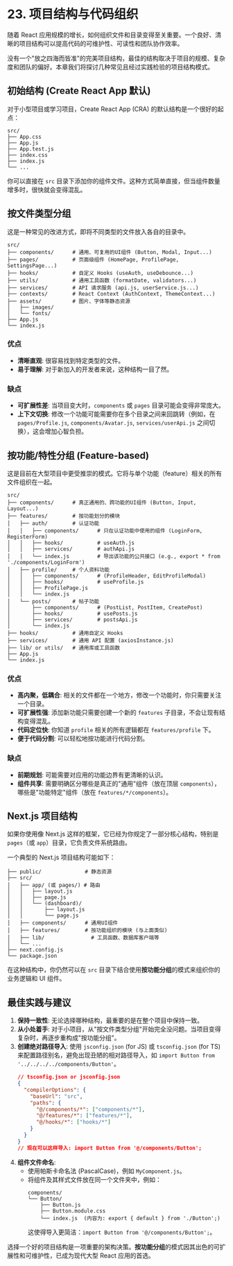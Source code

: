 # 23. 项目结构与代码组织

随着 React 应用规模的增长，如何组织文件和目录变得至关重要。一个良好、清晰的项目结构可以提高代码的可维护性、可读性和团队协作效率。

没有一个"放之四海而皆准"的完美项目结构，最佳的结构取决于项目的规模、复杂度和团队的偏好。本章我们将探讨几种常见且经过实践检验的项目结构模式。

## 初始结构 (Create React App 默认)

对于小型项目或学习项目，Create React App (CRA) 的默认结构是一个很好的起点：
```
src/
├── App.css
├── App.js
├── App.test.js
├── index.css
├── index.js
└── ...
```
你可以直接在 `src` 目录下添加你的组件文件。这种方式简单直接，但当组件数量增多时，很快就会变得混乱。

## 按文件类型分组

这是一种常见的改进方式，即将不同类型的文件放入各自的目录中。

```
src/
├── components/      # 通用、可复用的UI组件 (Button, Modal, Input...)
├── pages/           # 页面级组件 (HomePage, ProfilePage, SettingsPage...)
├── hooks/           # 自定义 Hooks (useAuth, useDebounce...)
├── utils/           # 通用工具函数 (formatDate, validators...)
├── services/        # API 请求服务 (api.js, userService.js...)
├── contexts/        # React Context (AuthContext, ThemeContext...)
├── assets/          # 图片、字体等静态资源
│   ├── images/
│   └── fonts/
├── App.js
└── index.js
```

### 优点
- **清晰直观**: 很容易找到特定类型的文件。
- **易于理解**: 对于新加入的开发者来说，这种结构一目了然。

### 缺点
- **可扩展性差**: 当项目变大时，`components` 或 `pages` 目录可能会变得非常庞大。
- **上下文切换**: 修改一个功能可能需要你在多个目录之间来回跳转（例如，在 `pages/Profile.js`, `components/Avatar.js`, `services/userApi.js` 之间切换），这会增加心智负担。

## 按功能/特性分组 (Feature-based)

这是目前在大型项目中更受推崇的模式。它将与单个功能（feature）相关的所有文件组织在一起。

```
src/
├── components/      # 真正通用的、跨功能的UI组件 (Button, Input, Layout...)
├── features/        # 按功能划分的模块
│   ├── auth/        # 认证功能
│   │   ├── components/      # 只在认证功能中使用的组件 (LoginForm, RegisterForm)
│   │   ├── hooks/           # useAuth.js
│   │   ├── services/        # authApi.js
│   │   └── index.js         # 导出该功能的公共接口 (e.g., export * from './components/LoginForm')
│   ├── profile/     # 个人资料功能
│   │   ├── components/      # (ProfileHeader, EditProfileModal)
│   │   ├── hooks/           # useProfile.js
│   │   ├── ProfilePage.js
│   │   └── index.js
│   └── posts/       # 帖子功能
│       ├── components/      # (PostList, PostItem, CreatePost)
│       ├── hooks/           # usePosts.js
│       ├── services/        # postsApi.js
│       └── index.js
├── hooks/           # 通用自定义 Hooks
├── services/        # 通用 API 配置 (axiosInstance.js)
├── lib/ or utils/   # 通用库或工具函数
├── App.js
└── index.js
```

### 优点
- **高内聚，低耦合**: 相关的文件都在一个地方，修改一个功能时，你只需要关注一个目录。
- **可扩展性强**: 添加新功能只需要创建一个新的 `features` 子目录，不会让现有结构变得混乱。
- **代码定位快**: 你知道 `profile` 相关的所有逻辑都在 `features/profile` 下。
- **便于代码分割**: 可以轻松地按功能进行代码分割。

### 缺点
- **前期规划**: 可能需要对应用的功能边界有更清晰的认识。
- **组件共享**: 需要明确区分哪些是真正的"通用"组件（放在顶层 `components`），哪些是"功能特定"组件（放在 `features/*/components`）。

## Next.js 项目结构

如果你使用像 Next.js 这样的框架，它已经为你规定了一部分核心结构，特别是 `pages`（或 `app`）目录，它负责文件系统路由。

一个典型的 Next.js 项目结构可能如下：
```
├── public/              # 静态资源
├── src/
│   ├── app/ (或 pages/) # 路由
│   │   ├── layout.js
│   │   ├── page.js
│   │   └── (dashboard)/
│   │       ├── layout.js
│   │       └── page.js
│   ├── components/      # 通用UI组件
│   ├── features/        # 按功能组织的模块 (与上面类似)
│   ├── lib/               # 工具函数、数据库客户端等
│   └── ...
├── next.config.js
└── package.json
```
在这种结构中，你仍然可以在 `src` 目录下结合使用**按功能分组**的模式来组织你的业务逻辑和 UI 组件。

## 最佳实践与建议

1.  **保持一致性**: 无论选择哪种结构，最重要的是在整个项目中保持一致。
2.  **从小处着手**: 对于小项目，从"按文件类型分组"开始完全没问题。当项目变得复杂时，再逐步重构成"按功能分组"。
3.  **创建绝对路径导入**: 使用 `jsconfig.json` (for JS) 或 `tsconfig.json` (for TS) 来配置路径别名，避免出现丑陋的相对路径导入，如 `import Button from '../../../../components/Button'`。
    ```json
    // tsconfig.json or jsconfig.json
    {
      "compilerOptions": {
        "baseUrl": "src",
        "paths": {
          "@/components/*": ["components/*"],
          "@/features/*": ["features/*"],
          "@/hooks/*": ["hooks/*"]
        }
      }
    }
    // 现在可以这样导入: import Button from '@/components/Button';
    ```
4.  **组件文件命名**:
    - 使用帕斯卡命名法 (PascalCase)，例如 `MyComponent.js`。
    - 将组件及其样式文件放在同一个文件夹中，例如：
      ```
      components/
      └── Button/
          ├── Button.js
          ├── Button.module.css
          └── index.js  (内容为: export { default } from './Button';)
      ```
      这使得导入更简洁：`import Button from '@/components/Button';`。

选择一个好的项目结构是一项重要的架构决策。**按功能分组**的模式因其出色的可扩展性和可维护性，已成为现代大型 React 应用的首选。 